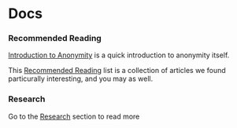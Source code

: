 # Docs

### Recommended Reading
[Introduction to Anonymity](https://wiki.crypto.is/page/md%2Fguides%2Fintroduction-to-anonymity.md) is a quick introduction to anonymity itself.

This [Recommended Reading][1] list is a collection of articles we found
particurally interesting, and you may as well.

   [1]: http://crypto.is/docs/reading/

### Research

Go to the [Research][2] section to read more

   [2]: http://crypto.is/docs/research/

